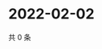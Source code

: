 # 2022-02-02

共 0 条

<!-- BEGIN WEIBO -->
<!-- 最后更新时间 Wed Feb 02 2022 02:01:00 GMT+0800 (China Standard Time) -->

<!-- END WEIBO -->
